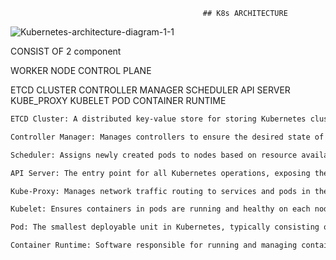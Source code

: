                                                ## K8s ARCHITECTURE
![Kubernetes-architecture-diagram-1-1](https://github.com/user-attachments/assets/eb043f56-0b83-4f36-b74c-f8f6c7292188)

CONSIST OF 2 component

WORKER NODE 
CONTROL PLANE

ETCD CLUSTER
CONTROLLER MANAGER
SCHEDULER
API SERVER
KUBE_PROXY
KUBELET
POD
CONTAINER RUNTIME

```bash
ETCD Cluster: A distributed key-value store for storing Kubernetes cluster data.

Controller Manager: Manages controllers to ensure the desired state of the cluster (e.g., scaling, healing).

Scheduler: Assigns newly created pods to nodes based on resource availability.

API Server: The entry point for all Kubernetes operations, exposing the Kubernetes API.

Kube-Proxy: Manages network traffic routing to services and pods in the cluster.

Kubelet: Ensures containers in pods are running and healthy on each node.

Pod: The smallest deployable unit in Kubernetes, typically consisting of one or more containers.

Container Runtime: Software responsible for running and managing containers (e.g., Docker, containerd).
```
